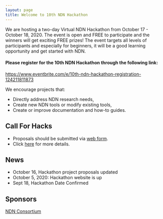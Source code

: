 ```yaml
---
layout: page
title: Welcome to 10th NDN Hackathon
---
```


We are hosting a two-day Virtual NDN Hackathon from October 17 - October 18, 2020. The event is open and FREE to participate and the winners will get exciting FREE prizes! The event targets all levels of participants and especially for beginners, it will be a good learning opportunity and get started with NDN.

#### **Please register for the 10th NDN Hackathon through the following link:**

<https://www.eventbrite.com/e/10th-ndn-hackathon-registration-124211811873>

We encourage projects that:

 - Directly address NDN research needs,
 - Create new NDN tools or modify existing tools,
 - Create or improve documentation and how-to guides.


## Call For Hacks

- Proposals should be submitted via [web form](https://forms.gle/2unDD5C5zVDUeFVq5).
- Click [here](http://10th-ndn-hackathon.named-data.net/cfh.html) for more details.

## News
- October 16, Hackathon project proposals updated 
- October 5, 2020: Hackathon website is up
- Sept 18, Hackathon Date Confirmed

## Sponsors

[NDN Consortium](https://named-data.net/consortium/)
